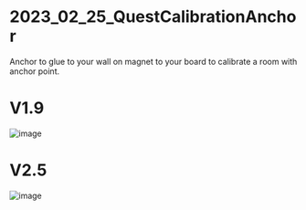# 2023_02_25_QuestCalibrationAnchor
Anchor to glue to your wall on magnet to your board to calibrate a room with anchor point.



# V1.9
![image](https://user-images.githubusercontent.com/106495897/221983056-ea9c6c8c-4d4a-4a3d-b689-5cc8737af851.png)


# V2.5  
![image](https://user-images.githubusercontent.com/106495897/221982939-0fcc4a73-fc8a-462d-a2e9-64e01866f6b1.png)
